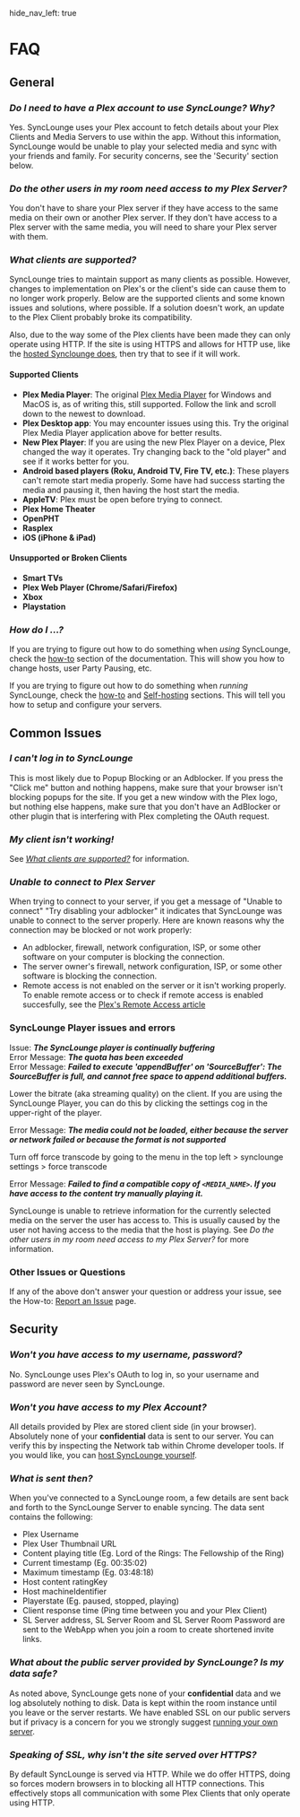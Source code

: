 hide_nav_left: true

# FAQ

## General

### _Do I need to have a Plex account to use SyncLounge? Why?_

Yes. SyncLounge uses your Plex account to fetch details about your Plex Clients and Media Servers to use within the app. Without this information, SyncLounge would be unable to play your selected media and sync with your friends and family. For security concerns, see the 'Security' section below.

### _Do the other users in my room need access to my Plex Server?_

You don't have to share your Plex server if they have access to the same media on their own or another Plex server. If they don't have access to a Plex server with the same media, you will need to share your Plex server with them.

### _What clients are supported?_

SyncLounge tries to maintain support as many clients as possible. However, changes to implementation on Plex's or the client's side can cause them to no longer work properly. Below are the supported clients and some known issues and solutions, where possible. If a solution doesn't work, an update to the Plex Client probably broke its compatibility.

Also, due to the way some of the Plex clients have been made they can only operate using HTTP. If the site is using HTTPS and allows for HTTP use, like the [hosted Synclounge does](http://app.synclounge.tv/), then try that to see if it will work.

#### Supported Clients

- **Plex Media Player**: The original [Plex Media Player](https://forums.plex.tv/t/plex-media-player/120475/100) for Windows and MacOS is, as of writing this, still supported. Follow the link and scroll down to the newest to download.
- **Plex Desktop app**: You may encounter issues using this. Try the original Plex Media Player application above for better results.
- **New Plex Player**: If you are using the new Plex Player on a device, Plex changed the way it operates. Try changing back to the "old player" and see if it works better for you.
- **Android based players (Roku, Android TV, Fire TV, etc.)**: These players can't remote start media properly. Some have had success starting the media and pausing it, then having the host start the media.
- **AppleTV**: Plex must be open before trying to connect.
- **Plex Home Theater**
- **OpenPHT**
- **Rasplex**
- **iOS (iPhone & iPad)**

#### Unsupported or Broken Clients

- **Smart TVs**
- **Plex Web Player (Chrome/Safari/Firefox)**
- **Xbox**
- **Playstation**

### _How do I ...?_

If you are trying to figure out how to do something when *using* SyncLounge, check the [how-to](/how-tos/how-tos/) section of the documentation. This will show you how to change hosts, user Party Pausing, etc.

If you are trying to figure out how to do something when *running* SyncLounge, check the [how-to](/how-tos/how-tos/) and [Self-hosting](/self-hosted/getting-started/) sections. This will tell you how to setup and configure your servers.

## Common Issues

### _I can't log in to SyncLounge_

This is most likely due to Popup Blocking or an Adblocker. If you press the "Click me" button and nothing happens, make sure that your browser isn't blocking popups for the site. If you get a new window with the Plex logo, but nothing else happens, make sure that you don't have an AdBlocker or other plugin that is interfering with Plex completing the OAuth request.

### _My client isn't working!_

See _[What clients are supported?](/faq/#what-clients-are-supported)_ for information.

### _Unable to connect to Plex Server_

When trying to connect to your server, if you get a message of "Unable to connect" "Try disabling your adblocker" it indicates that SyncLounge was unable to connect to the server properly. Here are known reasons why the connection may be blocked or not work properly:

- An adblocker, firewall, network configuration, ISP, or some other software on your computer is blocking the connection.
- The server owner's firewall, network configuration, ISP, or some other software is blocking the connection.
- Remote access is not enabled on the server or it isn't working properly. To enable remote access or to check if remote access is enabled succesfully, see the [Plex's Remote Access article](https://support.plex.tv/articles/200289506-remote-access/)

### SyncLounge Player issues and errors

Issue: _**The SyncLounge player is continually buffering**_  
Error Message: _**The quota has been exceeded**_  
Error Message: _**Failed to execute 'appendBuffer' on 'SourceBuffer': The SourceBuffer is full, and cannot free space to append additional buffers.**_

Lower the bitrate (aka streaming quality) on the client. If you are using the SyncLounge Player, you can do this by clicking the settings cog in the upper-right of the player.

Error Message: _**The media could not be loaded, either because the server or network failed or because the format is not supported**_

Turn off force transcode by going to the menu in the top left > synclounge settings > force transcode

Error Message: _**Failed to find a compatible copy of `<MEDIA_NAME>`. If you have access to the content try manually playing it.**_

SyncLounge is unable to retrieve information for the currently selected media on the server the user has access to. This is usually caused by the user not having access to the media that the host is playing. See _Do the other users in my room need access to my Plex Server?_ for more information.

### Other Issues or Questions

If any of the above don't answer your question or address your issue, see the How-to: [Report an Issue](/how-tos/report-an-issue/) page.

## Security

### _Won't you have access to my username, password?_

No. SyncLounge uses Plex's OAuth to log in, so your username and password are never seen by SyncLounge.

### _Won't you have access to my Plex Account?_

All details provided by Plex are stored client side (in your browser). Absolutely none of your **confidential** data is sent to our server. You can verify this by inspecting the Network tab within Chrome developer tools. If you would like, you can [host SyncLounge yourself](/self-hosted/getting-started/).

### _What is sent then?_

When you've connected to a SyncLounge room, a few details are sent back and forth to the SyncLounge Server to enable syncing. The data sent contains the following:

- Plex Username
- Plex User Thumbnail URL
- Content playing title (Eg. Lord of the Rings: The Fellowship of the Ring)
- Current timestamp (Eg. 00:35:02)
- Maximum timestamp (Eg. 03:48:18)
- Host content ratingKey
- Host machineIdentifier
- Playerstate (Eg. paused, stopped, playing)
- Client response time (Ping time between you and your Plex Client)
- SL Server address, SL Server Room and SL Server Room Password are sent to the WebApp when you join a room to create shortened invite links.

### _What about the public server provided by SyncLounge? Is my data safe?_

As noted above, SyncLounge gets none of your **confidential** data and we log absolutely nothing to disk. Data is kept within the room instance until you leave or the server restarts. We have enabled SSL on our public servers but if privacy is a concern for you we strongly suggest [running your own server](/self-hosted/getting-started/).

### _Speaking of SSL, why isn't the site served over HTTPS?_

By default SyncLounge is served via HTTP. While we do offer HTTPS, doing so forces modern browsers in to blocking all HTTP connections. This effectively stops all communication with some Plex Clients that only operate using HTTP.
